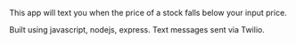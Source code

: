 This app will text you when the price of a stock falls below your input price.

Built using javascript, nodejs, express. Text messages sent via Twilio.
